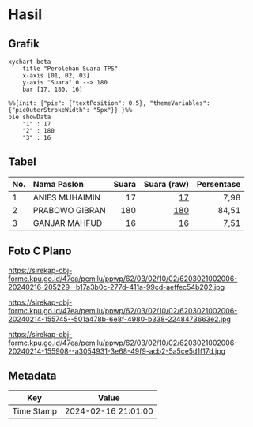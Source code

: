 # Hasil

## Grafik

```mermaid
xychart-beta
    title "Perolehan Suara TPS"
    x-axis [01, 02, 03]
    y-axis "Suara" 0 --> 180
    bar [17, 180, 16]
```

```mermaid
%%{init: {"pie": {"textPosition": 0.5}, "themeVariables": {"pieOuterStrokeWidth": "5px"}} }%%
pie showData
    "1" : 17
    "2" : 180
    "3" : 16
```

## Tabel

| No. | Nama Paslon    | Suara | Suara (raw) | Persentase |
|:--- |:-------------- | -----:| -----------:| ----------:|
| 1   | ANIES MUHAIMIN | 17    | [17][p-1]   | 7,98       |
| 2   | PRABOWO GIBRAN | 180   | [180][p-2]  | 84,51      |
| 3   | GANJAR MAHFUD  | 16    | [16][p-3]   | 7,51       |


[p-1]: https://github.com/gigit-pemilu/pemilu-2024-62-kalimantan-tengah/blob/main/pilpres/hitung-suara/sub/62-kalimantan-tengah/sub/03-kapuas/sub/02-kapuas-hilir/sub/1002-hampatung/sub/006-tps/sub/paslon-1.txt
[p-2]: https://github.com/gigit-pemilu/pemilu-2024-62-kalimantan-tengah/blob/main/pilpres/hitung-suara/sub/62-kalimantan-tengah/sub/03-kapuas/sub/02-kapuas-hilir/sub/1002-hampatung/sub/006-tps/sub/paslon-2.txt
[p-3]: https://github.com/gigit-pemilu/pemilu-2024-62-kalimantan-tengah/blob/main/pilpres/hitung-suara/sub/62-kalimantan-tengah/sub/03-kapuas/sub/02-kapuas-hilir/sub/1002-hampatung/sub/006-tps/sub/paslon-3.txt

## Foto C Plano

https://sirekap-obj-formc.kpu.go.id/47ea/pemilu/ppwp/62/03/02/10/02/6203021002006-20240216-205229--b17a3b0c-277d-411a-99cd-aeffec54b202.jpg

https://sirekap-obj-formc.kpu.go.id/47ea/pemilu/ppwp/62/03/02/10/02/6203021002006-20240214-155745--501a478b-6e8f-4980-b338-2248473663e2.jpg

https://sirekap-obj-formc.kpu.go.id/47ea/pemilu/ppwp/62/03/02/10/02/6203021002006-20240214-155908--a3054931-3e68-49f9-acb2-5a5ce5d1f17d.jpg


## Metadata

| Key        | Value               |
| ---------- | ------------------- |
| Time Stamp | 2024-02-16 21:01:00 |




